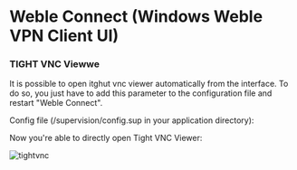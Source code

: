 # Weble Connect (Windows Weble VPN Client UI)


### TIGHT VNC Viewwe

It is possible to open itghut vnc viewer automatically from the interface. To do so, you just have to add this parameter to the configuration file and restart "Weble Connect".

Config file (/supervision/config.sup in your application directory):

Now you're able to directly open Tight VNC Viewer:

![tightvnc](https://user-images.githubusercontent.com/6083644/124434412-257fa800-dd74-11eb-84cd-9fcd8ec02d29.png)


